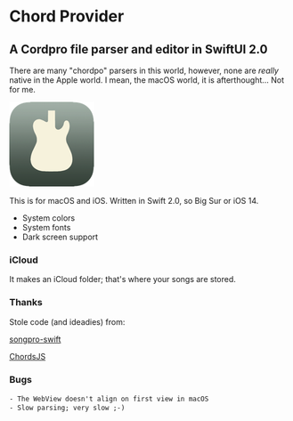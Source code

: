 # Chord Provider

## A Cordpro file parser and editor in SwiftUI 2.0

There are many "chordpo" parsers in this world, however, none are *really* native in the Apple world. I mean, the macOS world, it is afterthought... Not for me.

![Chord Provider](https://github.com/Desbeers/Chord-Provider/blob/main/Shared/Assets.xcassets/AppIcon.appiconset/IconiOS-76@2x.png)

This is for macOS and iOS. Written in Swift 2.0, so Big Sur or iOS 14.

- System colors
- System fonts
- Dark screen support

### iCloud

It makes an iCloud folder; that's where your songs are stored.

### Thanks

Stole code (and ideadies) from:

[songpro-swift](https://github.com/SongProOrg/songpro-swift)

[ChordsJS](https://github.com/AlexSchwabauer/ChordJS)

### Bugs
	- The WebView doesn't align on first view in macOS
	- Slow parsing; very slow ;-)
